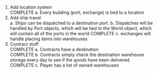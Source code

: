 1. Add location system  
    COMPLETE a. Every building (port, exchange) is tied to a location  
2. Add ship travel  
    a. Ships can be dispatched to a destination port.
    b. Dispatches will be handled by Port objects, which will be tied to the World object, which will contain all of the ports in the world
    COMPLETE c. exchanges will handle placing items into warehouses
3. Contract stuff  
    COMPLETE a. Contracts have a destination  
    COMPLETE b. Contracts simply check the destination warehouse storage every day to see if the goods have been delivered.    
    COMPLETE c. Player has a list of owned warehouses